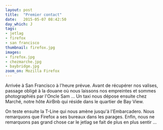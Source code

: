 ```yaml
---
layout: post
title:  "Premier contact"
date:   2015-05-07 08:42:50
day_which: J
tags:
- jetlag
- firefox
- san francisco
thumbnail: firefox.jpg
images:
- firefox.jpg
- chezmarche.jpg
- baybridge.jpg
zoom_on: Mozilla Firefox
---
```

Arrivée à San Francisco à l'heure prévue. Avant de récupérer nos valises, passage obligé à la douane où nous laissons nos empreintes et sommes photographiés par l'Oncle Sam ... Un taxi nous dépose ensuite chez Marché, notre hôte AirBnb qui réside dans le quartier de Bay View.

On teste ensuite la T-Line qui nous amène jusqu'à l'Embarcadero. Nous remarquons que Firefox a ses bureaux dans les parages. Enfin, nous ne remarquons pas grand chose car le jetlag se fait de plus en plus sentir ...